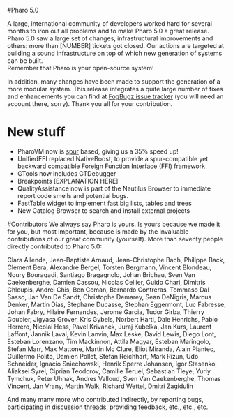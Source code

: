 #Pharo 5.0 

A large, international community of developers worked hard for several months to iron out all problems and to make Pharo 5.0 a great release. Pharo 5.0 saw a large set of changes, infrastructural improvements and others: more than [NUMBER] tickets got closed. Our actions are targeted at building a sound infrastructure on top of which new generation of systems can be built.  
Remember that Pharo is your open-source system!

In addition, many changes have been made to support the generation of a more modular system. 
This release integrates a quite large number of fixes and enhancements you can find at [FogBugz issue tracker](https://pharo.fogbugz.com) (you will need an account there, sorry). Thank you all for your contribution.

New stuff
=========

- PharoVM now is [spur](http://www.mirandabanda.org/cogblog/2013/09/05/a-spur-gear-for-cog/) based, giving us a 35% speed up!
- UnifiedFFI replaced NativeBoost, to provide a spur-compatible yet backward compatible Foreign Function Interface (FFI) framework
- GTools now includes GTDebugger
- Breakpoints [EXPLANATION HERE]
- QualityAssistance now is part of the Nautilus Browser to immediate report code smells and potential bugs.  
- FastTable widget to implement fast big lists, tables and trees
- New Catalog Browser to search and install external projects 

#Contributors
We always say Pharo is yours. Is yours because we made it for you, but most important, because is made by the invaluable contributions of our great community (yourself).  More than seventy people directly contributed to Pharo 5.0: 

Clara Allende, Jean-Baptiste Arnaud, Jean-Christophe Bach, Philippe Back, Clement Bera, Alexandre Bergel, Torsten Bergmann, Vincent Blondeau, Noury Bouraqadi, Santiago Bragagnolo, Johan Brichau, Sven Van Caekenberghe, Damien Cassou, Nicolas Cellier, Guido Chari, Dimitris Chloupis, Andrei Chis, Ben Coman, Bernardo Contreras, Tommaso Dal Sasso, Jan Van De Sandt, Christophe Demarey, Sean DeNigris, Marcus Denker, Martin Dias, Stephane Ducasse, Stephan Eggermont, Luc Fabresse, Johan Fabry, Hilaire Fernandes, Jerome Garcia, Tudor Girba, Thierry Goubier, Jigyasa Grover, Kris Gybels, Norbert Hartl, Dale Henrichs, Pablo Herrero, Nicolai Hess, Pavel Krivanek, Juraj Kubelka, Jan Kurs, Laurent Laffont, Jannik Laval, Kevin Lanvin, Max Leske, David Lewis, Diego Lont, Esteban Lorenzano, Tim Mackinnon, Attila Magyar, Esteban Maringolo, Stefan Marr, Max Mattone, Martin Mc Clure, Eliot Miranda, Alain Plantec, Guillermo Polito, Damien Pollet, Stefan Reichhart, Mark Rizun, Udo Schneider, Ignacio Sniechowski, Henrik Sperre Johansen, Igor Stasenko, Aliaksei Syrel, Ciprian Teodorov, Camille Teruel, Sebastian Tleye, Yuriy Tymchuk, Peter Uhnak, Andres Valloud, Sven Van Caekenberghe, Thomas Vincent, Jan Vrany, Martin Walk, Richard Wettel, Dmitri Zagidulin

And many many more who contributed indirectly, by reporting bugs, participating in discussion threads, providing feedback, etc., etc., etc.
